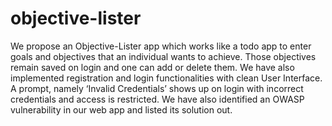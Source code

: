# objective-lister
We propose an Objective-Lister app which works like a todo app to enter goals and objectives that an individual wants to achieve. Those objectives remain saved on login and one can add or delete them. We have also implemented registration and login functionalities with clean User Interface. A prompt, namely ‘Invalid Credentials’ shows up on login with incorrect credentials and access is restricted. We have also identified an OWASP vulnerability in our web app and listed its solution out.
